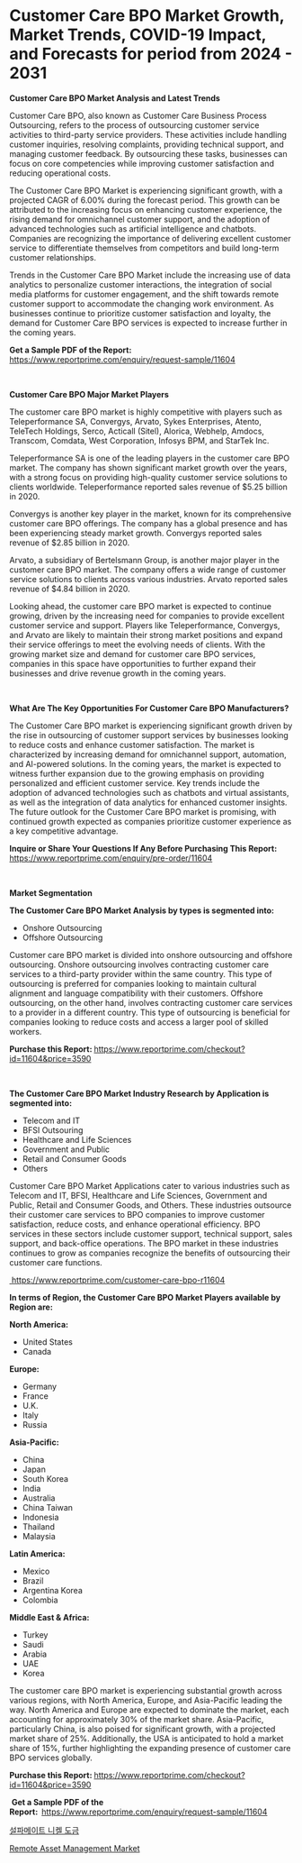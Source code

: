 <p><h1>Customer Care BPO Market Growth, Market Trends, COVID-19 Impact, and Forecasts for period from 2024 - 2031</h1></p><p><strong>Customer Care BPO Market Analysis and Latest Trends</strong></p>
<p><p>Customer Care BPO, also known as Customer Care Business Process Outsourcing, refers to the process of outsourcing customer service activities to third-party service providers. These activities include handling customer inquiries, resolving complaints, providing technical support, and managing customer feedback. By outsourcing these tasks, businesses can focus on core competencies while improving customer satisfaction and reducing operational costs.</p><p>The Customer Care BPO Market is experiencing significant growth, with a projected CAGR of 6.00% during the forecast period. This growth can be attributed to the increasing focus on enhancing customer experience, the rising demand for omnichannel customer support, and the adoption of advanced technologies such as artificial intelligence and chatbots. Companies are recognizing the importance of delivering excellent customer service to differentiate themselves from competitors and build long-term customer relationships.</p><p>Trends in the Customer Care BPO Market include the increasing use of data analytics to personalize customer interactions, the integration of social media platforms for customer engagement, and the shift towards remote customer support to accommodate the changing work environment. As businesses continue to prioritize customer satisfaction and loyalty, the demand for Customer Care BPO services is expected to increase further in the coming years.</p></p>
<p><strong>Get a Sample PDF of the Report:&nbsp;</strong> <a href="https://www.reportprime.com/enquiry/request-sample/11604">https://www.reportprime.com/enquiry/request-sample/11604</a></p>
<p>&nbsp;</p>
<p><strong>Customer Care BPO Major Market Players</strong></p>
<p><p>The customer care BPO market is highly competitive with players such as Teleperformance SA, Convergys, Arvato, Sykes Enterprises, Atento, TeleTech Holdings, Serco, Acticall (Sitel), Alorica, Webhelp, Amdocs, Transcom, Comdata, West Corporation, Infosys BPM, and StarTek Inc.</p><p>Teleperformance SA is one of the leading players in the customer care BPO market. The company has shown significant market growth over the years, with a strong focus on providing high-quality customer service solutions to clients worldwide. Teleperformance reported sales revenue of $5.25 billion in 2020.</p><p>Convergys is another key player in the market, known for its comprehensive customer care BPO offerings. The company has a global presence and has been experiencing steady market growth. Convergys reported sales revenue of $2.85 billion in 2020.</p><p>Arvato, a subsidiary of Bertelsmann Group, is another major player in the customer care BPO market. The company offers a wide range of customer service solutions to clients across various industries. Arvato reported sales revenue of $4.84 billion in 2020.</p><p>Looking ahead, the customer care BPO market is expected to continue growing, driven by the increasing need for companies to provide excellent customer service and support. Players like Teleperformance, Convergys, and Arvato are likely to maintain their strong market positions and expand their service offerings to meet the evolving needs of clients. With the growing market size and demand for customer care BPO services, companies in this space have opportunities to further expand their businesses and drive revenue growth in the coming years.</p></p>
<p>&nbsp;</p>
<p><strong>What Are The Key Opportunities For Customer Care BPO Manufacturers?</strong></p>
<p><p>The Customer Care BPO market is experiencing significant growth driven by the rise in outsourcing of customer support services by businesses looking to reduce costs and enhance customer satisfaction. The market is characterized by increasing demand for omnichannel support, automation, and AI-powered solutions. In the coming years, the market is expected to witness further expansion due to the growing emphasis on providing personalized and efficient customer service. Key trends include the adoption of advanced technologies such as chatbots and virtual assistants, as well as the integration of data analytics for enhanced customer insights. The future outlook for the Customer Care BPO market is promising, with continued growth expected as companies prioritize customer experience as a key competitive advantage.</p></p>
<p><strong>Inquire or Share Your Questions If Any Before Purchasing This Report:</strong> <a href="https://www.reportprime.com/enquiry/pre-order/11604">https://www.reportprime.com/enquiry/pre-order/11604</a></p>
<p>&nbsp;</p>
<p><strong>Market Segmentation</strong></p>
<p><strong>The Customer Care BPO Market Analysis by types is segmented into:</strong></p>
<p><ul><li>Onshore Outsourcing</li><li>Offshore Outsourcing</li></ul></p>
<p><p>Customer care BPO market is divided into onshore outsourcing and offshore outsourcing. Onshore outsourcing involves contracting customer care services to a third-party provider within the same country. This type of outsourcing is preferred for companies looking to maintain cultural alignment and language compatibility with their customers. Offshore outsourcing, on the other hand, involves contracting customer care services to a provider in a different country. This type of outsourcing is beneficial for companies looking to reduce costs and access a larger pool of skilled workers.</p></p>
<p><strong>Purchase this Report:&nbsp;</strong><a href="https://www.reportprime.com/checkout?id=11604&price=3590">https://www.reportprime.com/checkout?id=11604&price=3590</a></p>
<p>&nbsp;</p>
<p><strong>The Customer Care BPO Market Industry Research by Application is segmented into:</strong></p>
<p><ul><li>Telecom and IT</li><li>BFSI Outsouring</li><li>Healthcare and Life Sciences</li><li>Government and Public</li><li>Retail and Consumer Goods</li><li>Others</li></ul></p>
<p><p>Customer Care BPO Market Applications cater to various industries such as Telecom and IT, BFSI, Healthcare and Life Sciences, Government and Public, Retail and Consumer Goods, and Others. These industries outsource their customer care services to BPO companies to improve customer satisfaction, reduce costs, and enhance operational efficiency. BPO services in these sectors include customer support, technical support, sales support, and back-office operations. The BPO market in these industries continues to grow as companies recognize the benefits of outsourcing their customer care functions.</p></p>
<p><a href="https://www.reportprime.com/customer-care-bpo-r11604">&nbsp;https://www.reportprime.com/customer-care-bpo-r11604</a></p>
<p><strong>In terms of Region, the Customer Care BPO Market Players available by Region are:</strong></p>
<p>
    <p> <strong> North America: </strong>
        <ul>
            <li>United States</li>
            <li>Canada</li>
        </ul>
        </p> 
    <p> <strong> Europe: </strong>
        <ul>
            <li>Germany</li>
            <li>France</li>
            <li>U.K.</li>
            <li>Italy</li>
            <li>Russia</li>
        </ul>
        </p> 
    <p> <strong> Asia-Pacific: </strong>
        <ul>
            <li>China</li>
            <li>Japan</li>
            <li>South Korea</li>
            <li>India</li>
            <li>Australia</li>
            <li>China Taiwan</li>
            <li>Indonesia</li>
            <li>Thailand</li>
            <li>Malaysia</li>
        </ul>
        </p> 
    <p> <strong> Latin America: </strong>
        <ul>
            <li>Mexico</li>
            <li>Brazil</li>
            <li>Argentina Korea</li>
            <li>Colombia</li>
        </ul>
        </p> 
    <p> <strong> Middle East & Africa: </strong>
        <ul>
            <li>Turkey</li>
            <li>Saudi</li>
            <li>Arabia</li>
            <li>UAE</li>
            <li>Korea</li>
        </ul>
    </p>
    </p>
<p><p>The customer care BPO market is experiencing substantial growth across various regions, with North America, Europe, and Asia-Pacific leading the way. North America and Europe are expected to dominate the market, each accounting for approximately 30% of the market share. Asia-Pacific, particularly China, is also poised for significant growth, with a projected market share of 25%. Additionally, the USA is anticipated to hold a market share of 15%, further highlighting the expanding presence of customer care BPO services globally.</p></p>
<p><strong>Purchase this Report: </strong><a href="https://www.reportprime.com/checkout?id=11604&price=3590">https://www.reportprime.com/checkout?id=11604&price=3590</a></p>
<p>&nbsp;<strong>Get a Sample PDF of the Report:&nbsp;&nbsp;</strong><a href="https://www.reportprime.com/enquiry/request-sample/11604">https://www.reportprime.com/enquiry/request-sample/11604</a></p>
<p><strong></strong></p>
<p><p><a href="https://github.com/plelbej847484502/Market-Research-Report-List-1/blob/main/830635924437.md">설파메이트 니켈 도금</a></p><p><a href="https://github.com/WillieWoodard/Market-Research-Report-List-4/blob/main/remote-asset-management-market.md">Remote Asset Management Market</a></p></p>